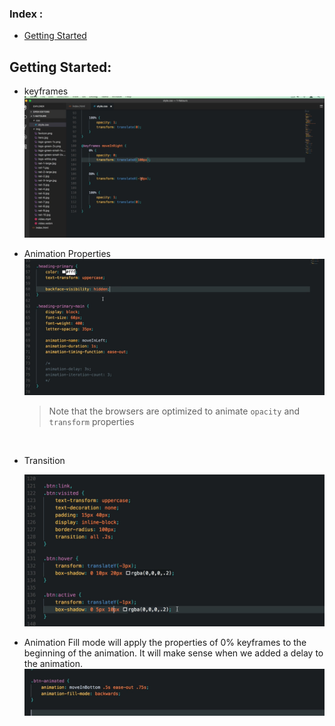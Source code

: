 ### Index :

- [Getting Started](#getting-started)

## Getting Started:

- keyframes
  ![Alt text](image-1.png)
- Animation Properties
  ![Alt text](image.png)
  <br>

  > Note that the browsers are optimized to animate `opacity` and `transform` properties

<br>

- Transition

  ![Alt text](image-2.png)

- Animation Fill mode will apply the properties of 0% keyframes to the beginning of the animation. It will make sense when we added a delay to the animation.
  ![Alt text](image-3.png)
